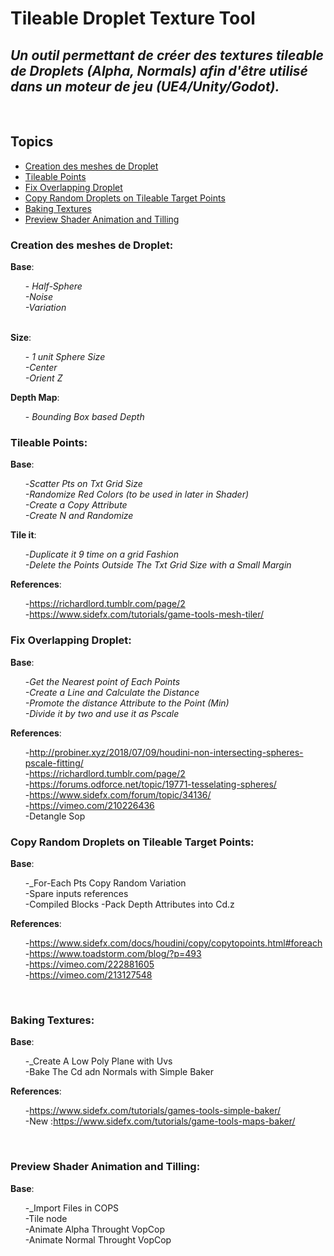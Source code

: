 # Tileable Droplet Texture Tool 
## _Un outil permettant de créer des textures tileable de Droplets (Alpha, Normals) afin d'être utilisé dans un moteur de jeu (UE4/Unity/Godot)._


<br>

## Topics 
* [Creation des meshes de Droplet](#Creation-des-meshes-de-Droplet)
* [Tileable Points](#tileable-points)
* [Fix Overlapping Droplet](#fix-overlapping-droplet)
* [Copy Random Droplets on Tileable Target Points](#copy-random-droplets-on-tileable-target-points)
* [Baking Textures](#baking-textures)
* [Preview Shader Animation and Tilling](#preview-shader-animation-and-tilling)


### Creation des meshes de Droplet:

**Base**:\
    <ul>-
    _Half-Sphere\
    -Noise\
    -Variation_
    </ul>\
**Size**:\
    <ul>-
    _1 unit Sphere Size\
    -Center\
    -Orient Z_
    </ul>
**Depth Map**:\
    <ul>-
    _Bounding Box based Depth_\
    </ul>
### Tileable Points:
 
**Base**:\
    <ul>-_Scatter Pts on Txt Grid Size\
    -Randomize  Red Colors (to be used in later in Shader)\
    -Create a Copy Attribute\
    -Create N and Randomize_
    </ul>
**Tile it**:\
    <ul>-_Duplicate it 9 time on a grid Fashion\
    -Delete the Points Outside The Txt Grid Size with a Small Margin_\
    </ul>
**References**:\
    <ul>-https://richardlord.tumblr.com/page/2
    <br>
    -https://www.sidefx.com/tutorials/game-tools-mesh-tiler/
    </ul>

### Fix Overlapping Droplet:
 
**Base**:\
    <ul>-_Get the Nearest point of Each Points\
    -Create a Line and Calculate the Distance\
    -Promote the distance Attribute to the Point (Min)<br>
    -Divide it by two and use it as Pscale_
    </ul>
**References**:\
    <ul>-http://probiner.xyz/2018/07/09/houdini-non-intersecting-spheres-pscale-fitting/
    <br>
    -https://richardlord.tumblr.com/page/2
    <br>
    -https://forums.odforce.net/topic/19771-tesselating-spheres/
    <br>
    -https://www.sidefx.com/forum/topic/34136/
    <br>
    -https://vimeo.com/210226436
    <br>
    -Detangle Sop
    </ul>

### Copy Random Droplets on Tileable Target Points:
 
**Base**:\
    <ul>-_For-Each Pts Copy Random Variation\
    -Spare inputs references\
    -Compiled Blocks
    -Pack Depth Attributes into Cd.z
    </ul>
**References**:\
    <ul>-https://www.sidefx.com/docs/houdini/copy/copytopoints.html#foreach
    <br>
    -https://www.toadstorm.com/blog/?p=493
    <br>
    -https://vimeo.com/222881605
    <br>
    -https://vimeo.com/213127548
    </ul>
    <br>
### Baking Textures:
 
**Base**:\
    <ul>-_Create A Low Poly Plane with Uvs\
    -Bake The Cd adn Normals with Simple Baker\
    </ul>

**References**:\
    <ul>-https://www.sidefx.com/tutorials/games-tools-simple-baker/
    <br>
    -New :https://www.sidefx.com/tutorials/game-tools-maps-baker/
    </ul>
    <br>


### Preview Shader Animation and Tilling:
 
**Base**:\
    <ul>-_Import Files in COPS\
    -Tile node\
    -Animate Alpha Throught VopCop\
    -Animate Normal Throught VopCop\
    </ul>
